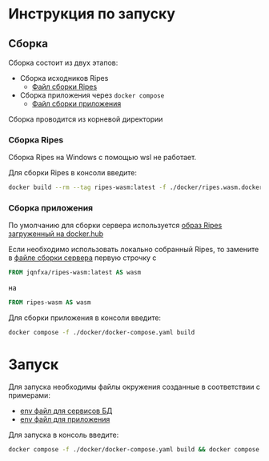 # Инструкция по запуску

## Сборка

Сборка состоит из двух этапов:
- Сборка исходников Ripes
  - [Файл сборки Ripes](../docker/ripes.wasm.dockerfile)
- Сборка приложения через `docker compose`
  - [Файл сборки приложения](../docker/docker-compose.yaml)

Сборка проводится из корневой директории

### Сборка Ripes
Сборка Ripes на Windows с помощью wsl не работает.

Для сборки Ripes в консоли введите:

```bash
docker build --rm --tag ripes-wasm:latest -f ./docker/ripes.wasm.dockerfile .
```

### Сборка приложения
По умолчанию для сборки сервера используется [образ Ripes загруженный на docker.hub](https://hub.docker.com/r/jqnfxa/ripes.wasm/tags)

Если необходимо использовать локально собранный Ripes, то замените в [файле сборки сервера](../docker/server.dockerfile) первую строчку с
```dockerfile
FROM jqnfxa/ripes-wasm:latest AS wasm
```
на
```dockerfile
FROM ripes-wasm AS wasm
```

Для сборки приложения в консоли введите:

```bash
docker compose -f ./docker/docker-compose.yaml build
```

# Запуск
Для запуска необходимы файлы окружения созданные в соответствии с примерами:
- [env файл для сервисов БД](../docker/.env.example)
- [env файл для приложения](../moodle/server/.env.example)

Для запуска в консоль введите:
```bash
docker compose -f ./docker/docker-compose.yaml build && docker compose -f ./docker/docker-compose.yaml up
```
